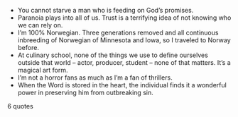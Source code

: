  - You cannot starve a man who is feeding on God’s promises.
 - Paranoia plays into all of us. Trust is a terrifying idea of not knowing who we can rely on.
 - I’m 100% Norwegian. Three generations removed and all continuous inbreeding of Norwegian of Minnesota and Iowa, so I traveled to Norway before.
 - At culinary school, none of the things we use to define ourselves outside that world – actor, producer, student – none of that matters. It’s a magical art form.
 - I’m not a horror fans as much as I’m a fan of thrillers.
 - When the Word is stored in the heart, the individual finds it a wonderful power in preserving him from outbreaking sin.

6 quotes